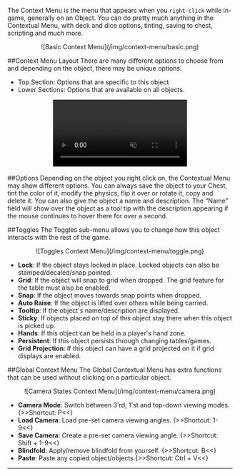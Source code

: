 The Context Menu is the menu that appears when you `right-click` while in-game, generally on an Object. You can do pretty much anything in the Contextual Menu, with deck and dice options, tinting, saving to chest, scripting and much more.

<center>![Basic Context Menu](/img/context-menu/basic.png)</center>

##Context Menu Layout
There are many different options to choose from and depending on the object, there may be unique options.

* Top Section: Options that are specific to this object
* Lower Sections: Options that are available on all objects.

<center>
    <video controls
        loop
        autoPlay
        muted
        src="/Tabletop-Simulator-Documentation/img/context-menu/context-demo.webm">
        Sorry, your browser doesn't support embedded videos.
    </video>
</center>

##Options
Depending on the object you right click on, the Contextual Menu may show different options. You can always save the object to your Chest, tint the color of it, modify the physics, flip it over or rotate it, copy and delete it. You can also give the object a name and description. The “Name” field will show over the object as a tool tip with the description appearing if the mouse continues to hover there for over a second.

##Toggles
The Toggles sub-menu allows you to change how this object interacts with the rest of the game.

<center>![Toggles Context Menu](/img/context-menu/toggle.png)</center>

* **Lock**: If the object stays locked in place. Locked objects can also be stamped/decaled/snap pointed.
* **Grid**: If the object will snap to grid when dropped. The grid feature for the table must also be enabled.
* **Snap**: If the object moves towards snap points when dropped.
* **Auto Raise**: If the object is lifted over others while being carried.
* **Tooltip**: If the object's name/description are displayed.
* **Sticky**: If objects placed on top of this object stay there when this object is picked up.
* **Hands**: If this object can be held in a player's hand zone.
* **Persistent**: If this object persists through changing tables/games.
* **Grid Projection**: If this object can have a grid projected on it if grid displays are enabled.

##Global Context Menu
The Global Contextual Menu has extra functions that can be used without clicking on a particular object.

<center>![Camera States Context Menu](/img/context-menu/camera.png)</center>

* **Camera Mode**: Switch between 3'rd, 1'st and top-down viewing modes. {>>Shortcut: P<<}
* **Load Camera**: Load pre-set camera viewing angles. {>>Shortcut: 1-9<<}
* **Save Camera**: Create a pre-set camera viewing angle. {>>Shortcut: Shift + 1-9<<}
* **Blindfold**: Apply/remove blindfold from yourself. {>>Shortcut: B<<}
* **Paste**: Paste any copied object/objects.{>>Shortcut: Ctrl + V<<}

---
